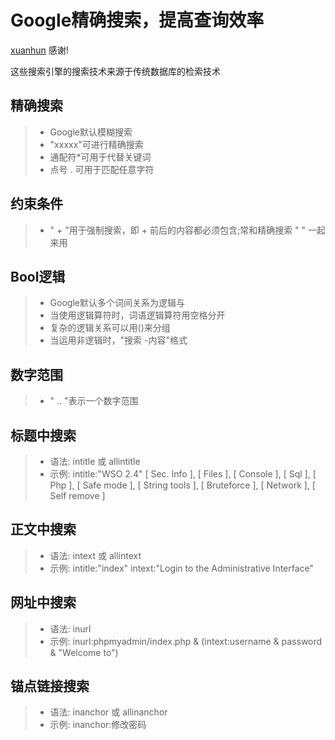 # Google精确搜索，提高查询效率  

[xuanhun](http://www.cnblogs.com/xuanhun/p/3910134.html)  感谢!

这些搜索引擎的搜索技术来源于传统数据库的检索技术  

## 精确搜索

> - Google默认模糊搜索  
> - "xxxxx"可进行精确搜索    
> - 通配符*可用于代替关键词  
> - 点号 . 可用于匹配任意字符  

## 约束条件

> - " + "用于强制搜索，即 + 前后的内容都必须包含;常和精确搜索 " " 一起来用  

## Bool逻辑

> - Google默认多个词间关系为逻辑与  
> - 当使用逻辑算符时，词语逻辑算符用空格分开  
> - 复杂的逻辑关系可以用\(\)来分组 
> - 当运用非逻辑时，"搜索 -内容"格式

## 数字范围  

> - " .. "表示一个数字范围

## 标题中搜索

> - 语法: intitle 或 allintitle  
> - 示例: intitle:"WSO 2.4" [ Sec. Info ], [ Files ], 
[ Console ], [ Sql ], [ Php ], [ Safe mode ], [ String tools ], [ Bruteforce ], [ Network ], [ Self remove ]

##  正文中搜索

> - 语法: intext 或 allintext  
> - 示例: intitle:"index" intext:"Login to the Administrative Interface"

## 网址中搜索

> - 语法: inurl  
> - 示例: inurl:phpmyadmin/index.php & (intext:username & password & "Welcome to")  

## 锚点链接搜索

> - 语法: inanchor 或 allinanchor  
> - 示例: inanchor:修改密码   

















